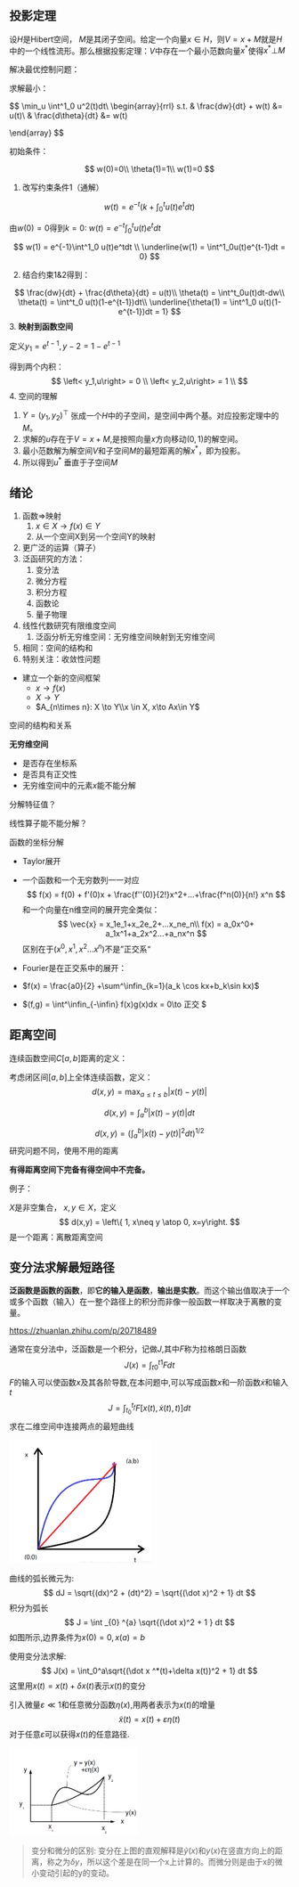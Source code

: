 ## 投影定理

设$H$是Hibert空间， $M$是其闭子空间。给定一个向量$x\in H$，则$V=x+M$就是$H$中的一个线性流形。那么根据投影定理：$V$中存在一个最小范数向量$x^*$使得$x^* \bot M$

解决最优控制问题：

求解最小：

$$
\min_u \int^1_0 u^2(t)dt\\
\begin{array}{rrl}
s.t. & \frac{dw}{dt} + w(t) &= u(t)\\
 & \frac{d\theta}{dt} &= w(t)

\end{array}
$$

初始条件：

$$
w(0)=0\\
\theta(1)=1\\
w(1)=0
$$

1. 改写约束条件1（通解）

$$
w(t) = e^{-t}(k + \int^t_0 u(t)e^t dt)
$$

由$w(0)=0$得到$k=0$: $w(t) = e^{-t}\int^t_0u(t)e^tdt$

$$
w(1) = e^{-1}\int^1_0 u(t)e^tdt \\
\underline{w(1) = \int^1_0u(t)e^{t-1}dt = 0}
$$

2. 结合约束1&2得到：

$$
\frac{dw}{dt} + \frac{d\theta}{dt} = u(t)\\
   \theta(t) = \int^t_0u(t)dt-dw\\
   \theta(t)  = \int^t_0 u(t)(1-e^{t-1})dt\\
   \underline{\theta(1)  = \int^1_0 u(t)(1-e^{t-1})dt = 1}
$$
3. **映射到函数空间**

   定义$y_1 = e^{t-1}, y-2 = 1-e^{t-1}$

   得到两个内积：
$$
   \left< y_1,u\right> = 0 \\
   \left< y_2,u\right> = 1 \\
$$
4. 空间的理解

   1. $Y=(y_1,y_2)^\top$ 张成一个$H$中的子空间，是空间中两个基。对应投影定理中的$M$。
   2. 求解的$u$存在于$V=x+M$,是按照向量$x$方向移动$(0,1)$的解空间。
   3. 最小范数解为解空间$V$和子空间$M$的最短距离的解$x^*$，即为投影。
   4. 所以得到$u^*$ 垂直于子空间$M$

## 绪论

1. 函数$\Rightarrow$映射
   1. $x \in X \to f(x) \in Y$
   2. 从一个空间X到另一个空间Y的映射
2. 更广泛的运算（算子）
3. 泛函研究的方法：
   1. 变分法
   2. 微分方程
   3. 积分方程
   4. 函数论
   5. 量子物理
4. 线性代数研究有限维度空间
   1. 泛函分析无穷维空间：无穷维空间映射到无穷维空间
5. 相同：空间的结构和
6. 特别关注：收敛性问题

- 建立一个新的空间框架
  - $x \to f(x)$
  - $X \to Y$
  - $A_{n\times n}: X \to Y\\x \in X, x\to Ax\in Y$

空间的结构和关系

**无穷维空间**

- 是否存在坐标系
- 是否具有正交性
- 无穷维空间中的元素$x$能不能分解

分解特征值？

线性算子能不能分解？

函数的坐标分解

- Taylor展开
- 一个函数和一个无穷数列一一对应
$$
f(x) = f(0) + f'(0)x + \frac{f''(0)}{2!}x^2+...+\frac{f^n(0)}{n!} x^n
$$
和一个向量在n维空间的展开完全类似：
$$
\vec{x} = x_1e_1+x_2e_2+...x_ne_n\\
f(x) = a_0x^0+ a_1x^1+a_2x^2...+a_nx^n
$$
区别在于$(x^0, x^1,x^2...x^n)$不是”正交系“

- Fourier是在正交系中的展开：
- $f(x) = \frac{a0}{2} +\sum^\infin_{k=1}(a_k \cos kx+b_k\sin kx)$
- $(f,g) = \int^\infin_{-\infin} f(x)g(x)dx = 0\to 正交  $

## 距离空间

连续函数空间$C[a,b]$距离的定义：

考虑闭区间$[a,b]$上全体连续函数，定义：
$$
d(x,y)=\max_{a\leq t\leq b}|x(t)-y(t)|
$$

$$
d(x,y) = \int^b_a|x(t)-y(t)|dt
$$

$$
d(x,y) = (\int^b_a | x(t)-y(t)|^2 dt)^{1/2}
$$
研究问题不同，使用不用的距离

**有得距离空间下完备有得空间中不完备。**

例子：

$X$是非空集合， $x,y\in X$，定义
$$
d(x,y) = \left\{ 1,  x\neq y \atop 0, x=y\right.
$$
是一个距离：离散距离空间



## 变分法求解最短路径

**泛函数是函数的函数**，即**它的输入是函数**，**输出是实数**。而这个输出值取决于一个或多个函数（输入）在一整个路径上的积分而非像一般函数一样取决于离散的变量。

https://zhuanlan.zhihu.com/p/20718489

通常在变分法中，泛函数是一个积分，记做$J$,其中$F$称为拉格朗日函数
$$
J(x) = \int^{t1}_{t0} Fdt
$$
$F$的输入可以使函数$x$及其各阶导数,在本问题中,可以写成函数$x$和一阶函数$\dot x$和输入$t$
$$
J = \int^{t_f}_{t_0} F[x(t), \dot x(t), t)]dt
$$
求在二维空间中连接两点的最短曲线

<img src="image-20210603205441887.png" alt="image-20210603205441887" style="zoom:50%;" />



曲线的弧长微元为:
$$
dJ = \sqrt{(dx)^2 + (dt)^2} = \sqrt{(\dot x)^2 + 1} dt
$$
积分为弧长
$$
J = \int _{0} ^{a} \sqrt{(\dot x)^2 + 1 } dt
$$
如图所示,边界条件为$x(0)=0,x(a)=b$

使用变分法求解:
$$
J(x) = \int_0^a\sqrt{(\dot x ^*(t)+\delta x(t))^2 + 1} dt
$$
这里用$x(t) = x(t) + \delta x(t)$表示$x(t)$的变分





引入微量$\varepsilon \ll 1$和任意微分函数$\eta(x)$,用两者表示为$x(t)$的增量
$$
\tilde x(t) = x(t) + \varepsilon \eta(t)
$$
对于任意$\varepsilon$可以获得$x(t)$的任意路径.

<img src="image-20210603211703094.png" alt="image-20210603211703094" style="zoom:50%;" />

> 变分和微分的区别:  变分在上图的直观解释是$\tilde y(x)$和$y(x)$在竖直方向上的距离，称之为$\delta y$，所以这个差是在同一个x上计算的。而微分则是由于x的微小变动引起的y的变动。





